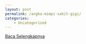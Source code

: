 ```yaml
---
layout: post
permalink: /angka-mimpi-sakit-gigi/
categories:
    - Uncategorized
---
```


[Baca Selengkapnya](/04)